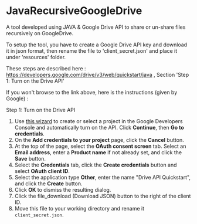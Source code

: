 # JavaRecursiveGoogleDrive
A tool developed using JAVA & Google Drive API to share or un-share files recursively on GoogleDrive.

To setup the tool, you have to create a Google Drive API key and download it in json format, then rename the file to 
'client_secret.json' and place it under 'resources' folder.

These steps are described here : https://developers.google.com/drive/v3/web/quickstart/java , Section 'Step 1: Turn on the Drive API'

If you won't browse to the link above, here is the instructions (given by Google) :

Step 1: Turn on the Drive API

<ol>
<li>Use
   <a href="https://console.developers.google.com/start/api?id=drive" target="_blank" class="gc-analytics-event" data-category="Quickstart" data-action="Enable" data-label="Drive API, Java">this wizard</a>
   to create or select a project in the Google Developers Console and
   automatically turn on the API. Click <strong>Continue</strong>, then <strong>Go to credentials</strong>.</li>
<li>On the <strong>Add credentials to your project</strong> page, click the <strong>Cancel</strong> button.</li>
<li>At the top of the page, select the <strong>OAuth consent screen</strong> tab. Select an
   <strong>Email address</strong>, enter a <strong>Product name</strong> if not already set, and click the
   <strong>Save</strong> button.
</li>
<li>Select the <strong>Credentials</strong> tab, click the <strong>Create credentials</strong> button and
   select <strong>OAuth client ID</strong>.
</li>
<li>Select the application type <strong>Other</strong>, enter the name
   "Drive API Quickstart", and click the <strong>Create</strong> button.</li>
<li>Click <strong>OK</strong> to dismiss the resulting dialog.

</li>
<li>Click the <span class="material-icons">file_download</span> (Download JSON)
   button to the right of the client ID.</li>
<li>Move this file to your working directory and rename it <code>client_secret.json</code>.

</li>
</ol>
